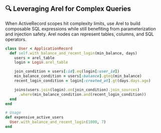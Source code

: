 ## 🔍 Leveraging Arel for Complex Queries

When ActiveRecord scopes hit complexity limits, use Arel to build composable SQL expressions while still benefiting from parameterization and injection safety. Arel nodes can represent tables, columns, and SQL operators.

```ruby
class User < ApplicationRecord
  def self.with_balance_and_recent_login(min_balance, days)
    users = arel_table
    login = Login.arel_table

    join_condition = users[:id].eq(login[:user_id])
    min_balance_condition = users[:balance].gteq(min_balance)
    recent_login_condition = login[:created_at].gt(days.days.ago)

    joins(users.join(login).on(join_condition).join_sources)
      .where(min_balance_condition.and(recent_login_condition))
  end
end

# Usage
def expensive_active_users
  User.with_balance_and_recent_login(1000, 7)
end
```
